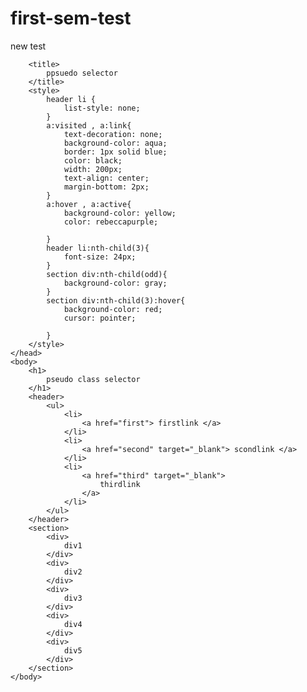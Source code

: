 # first-sem-test
new test
<!DOCTYPE html>
<html>
    <head>
        <meta charset="utf-8">
        
        <title>
            ppsuedo selector
        </title>
        <style>
            header li {
                list-style: none;
            }
            a:visited , a:link{
                text-decoration: none;
                background-color: aqua;
                border: 1px solid blue;
                color: black;
                width: 200px;
                text-align: center;
                margin-bottom: 2px;
            }
            a:hover , a:active{
                background-color: yellow;
                color: rebeccapurple;

            }
            header li:nth-child(3){
                font-size: 24px;
            }
            section div:nth-child(odd){
                background-color: gray;
            }
            section div:nth-child(3):hover{
                background-color: red;
                cursor: pointer;

            }
        </style>
    </head>
    <body>
        <h1>
            pseudo class selector
        </h1>
        <header>
            <ul>
                <li>
                    <a href="first"> firstlink </a>
                </li>
                <li>
                    <a href="second" target="_blank"> scondlink </a>
                </li>
                <li>
                    <a href="third" target="_blank">
                        thirdlink
                    </a>
                </li>
            </ul>
        </header>
        <section>
            <div>
                div1
            </div>
            <div>
                div2
            </div>
            <div>
                div3
            </div>
            <div>
                div4
            </div>
            <div>
                div5
            </div>
        </section>
    </body>
</html>
